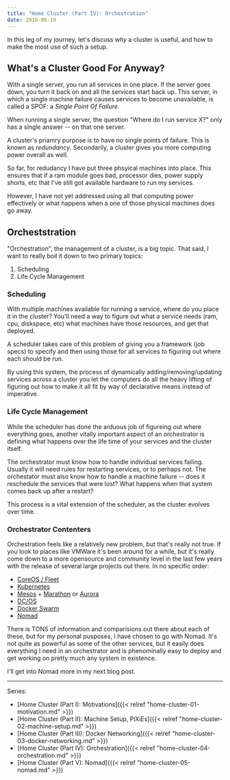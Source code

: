 ```yaml
---
title: "Home Cluster (Part IV): Orchestration"
date: 2016-06-10
---
```


In this leg of my journey, let's discuss  _why_ a cluster is useful, and how to make the most use of such a setup.

## What's a Cluster Good For Anyway?

With a single server, you run all services in one place. If the server goes down, you turn it back on and all the services start back up. This server, in which a single machine failure causes services to become unavailable, is called a SPOF: a _Single Point Of Failure_.

When running a single server, the question "Where do I run service X?" only has a single answer -- on that one server.

A cluster's priamry purpose is to have no single points of failure. This is known as _redundancy_. Secondarily, a cluster gives you more computing power overall as well.

So far, for redudancy I have put three phsyical machines into place. This ensures that if a ram module goes bad, processor dies, power supply shorts, etc that I've still got available hardware to run my services.

However, I have not yet addressed using all that computing power effectively or what happens when a one of those physical machines does go away.

## Orcheststration

"Orchestration", the management of a cluster, is a big topic. That said, I want to really boil it down to two primary topics:

1. Scheduling
2. Life Cycle Management

### Scheduling

With multiple machines available for running a service, where do you place it in the cluster? You'll need a way to figure out what a service needs (ram, cpu, diskspace, etc) what machines have those resources, and get that deployed.

A scheduler takes care of this problem of giving you a framework (job specs) to specify and then using those for all services to figuring out where each  should be run.

By using this system, the process of dynamically adding/removing/updating services across a cluster you let the computers do all the heavy lifting of figuring out how to make it all fit by way of declarative means instead of imperative.

### Life Cycle Management

While the scheduler has done the arduous job of figureing out where everything goes, another vitally important aspect of an orchestrator is defining what happens over the life time of your services and the cluster itself.

The orchestrator must know how to handle individual services failing. Usually it will need rules for restarting services, or to perhaps not. The orchestator must also know how to handle a machine failure -- does it reschedule the services that were lost? What happens when that system comes back up after a restart?

This process is a vital extension of the scheduler, as the cluster evolves over time.

### Orchestrator Contenters

Orchestration feels like a relatively new problem, but that's really not true. If you look to places like VMWare it's been around for a while, but it's really come down to a more opensource and community level in the last few years with the release of several large projects out there. In no specific order:

- [CoreOS / Fleet](https://coreos.com/)
- [Kubernetes](http://kubernetes.io/)
- [Mesos](http://mesos.apache.org/) + [Marathon](https://mesosphere.github.io/marathon/) or [Aurora](http://aurora.apache.org/)
- [DC/OS](https://dcos.io/)
- [Docker Swarm](https://docs.docker.com/swarm/)
- [Nomad](https://www.nomadproject.io/)

There is TONS of information and comparisions out there about each of these, but for my personal pusposes, I have chosen to go with Nomad. It's not quite as powerful as some of the other services, but it easily does everything I need in an orchestrator and is phenominally easy to deploy and get working on pretty much any system in existence.

I'll get into Nomad more in my next blog post.

---

Series:

 * [Home Cluster (Part I): Motivations]({{< relref "home-cluster-01-motivation.md" >}})
 * [Home Cluster (Part II): Machine Setup, PiXiEs]({{< relref "home-cluster-02-machine-setup.md" >}})
 * [Home Cluster (Part III): Docker Networking]({{< relref "home-cluster-03-docker-networking.md" >}})
 * [Home Cluster (Part IV): Orchestration]({{< relref "home-cluster-04-orchestration.md" >}})
 * [Home Cluster (Part V): Nomad]({{< relref "home-cluster-05-nomad.md" >}})